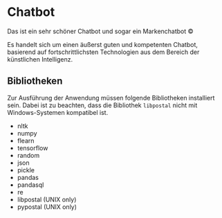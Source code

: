 # Chatbot
Das ist ein sehr schöner Chatbot und sogar ein Markenchatbot ©

Es handelt sich um einen äußerst guten und kompetenten Chatbot,
basierend auf fortschrittlichsten Technologien aus dem Bereich 
der künstlichen Intelligenz.

## Bibliotheken
Zur Ausführung der Anwendung müssen folgende Bibliotheken installiert sein. 
Dabei ist zu beachten, dass die Bibliothek `libpostal` nicht mit Windows-Systemen
kompatibel ist.

* nltk
* numpy
* flearn
* tensorflow
* random
* json
* pickle
* pandas
* pandasql
* re
* libpostal (UNIX only)
* pypostal (UNIX only)
